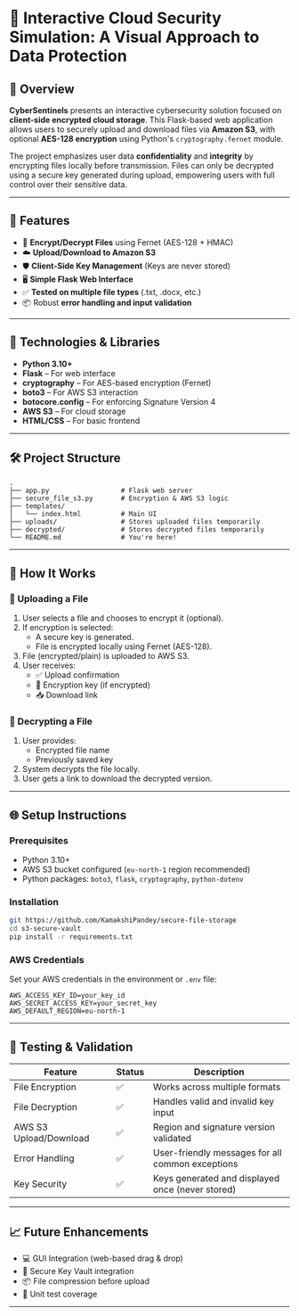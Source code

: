 
# 🔐 Interactive Cloud Security Simulation: A Visual Approach to Data Protection

## 📌 Overview

**CyberSentinels** presents an interactive cybersecurity solution focused on **client-side encrypted cloud storage**. This Flask-based web application allows users to securely upload and download files via **Amazon S3**, with optional **AES-128 encryption** using Python's `cryptography.fernet` module.

The project emphasizes user data **confidentiality** and **integrity** by encrypting files locally before transmission. Files can only be decrypted using a secure key generated during upload, empowering users with full control over their sensitive data.

---

## 🚀 Features

- 🔐 **Encrypt/Decrypt Files** using Fernet (AES-128 + HMAC)
- ☁️ **Upload/Download to Amazon S3**
- 🛡️ **Client-Side Key Management** (Keys are never stored)
- 🖥️ **Simple Flask Web Interface**
- ✅ **Tested on multiple file types** (.txt, .docx, etc.)
- 📦 Robust **error handling and input validation**

---

## 🧰 Technologies & Libraries

- **Python 3.10+**
- **Flask** – For web interface
- **cryptography** – For AES-based encryption (Fernet)
- **boto3** – For AWS S3 interaction
- **botocore.config** – For enforcing Signature Version 4
- **AWS S3** – For cloud storage
- **HTML/CSS** – For basic frontend

---

## 🛠️ Project Structure

```
.
├── app.py                  # Flask web server
├── secure_file_s3.py       # Encryption & AWS S3 logic
├── templates/
│   └── index.html          # Main UI
├── uploads/                # Stores uploaded files temporarily
├── decrypted/              # Stores decrypted files temporarily
└── README.md               # You're here!
```

---

## 🔄 How It Works

### 🔼 Uploading a File

1. User selects a file and chooses to encrypt it (optional).
2. If encryption is selected:
   - A secure key is generated.
   - File is encrypted locally using Fernet (AES-128).
3. File (encrypted/plain) is uploaded to AWS S3.
4. User receives:
   - ✅ Upload confirmation
   - 🔑 Encryption key (if encrypted)
   - 📥 Download link

### 🔽 Decrypting a File

1. User provides:
   - Encrypted file name
   - Previously saved key
2. System decrypts the file locally.
3. User gets a link to download the decrypted version.

---

## 🌐 Setup Instructions

### Prerequisites

- Python 3.10+
- AWS S3 bucket configured (`eu-north-1` region recommended)
- Python packages: `boto3`, `flask`, `cryptography`, `python-dotenv`

### Installation

```bash
git https://github.com/KamakshiPandey/secure-file-storage
cd s3-secure-vault
pip install -r requirements.txt
```

### AWS Credentials

Set your AWS credentials in the environment or `.env` file:

```
AWS_ACCESS_KEY_ID=your_key_id
AWS_SECRET_ACCESS_KEY=your_secret_key
AWS_DEFAULT_REGION=eu-north-1
```

---

## 🧪 Testing & Validation

| Feature                    | Status | Description                                             |
|---------------------------|--------|---------------------------------------------------------|
| File Encryption           | ✅     | Works across multiple formats                           |
| File Decryption           | ✅     | Handles valid and invalid key input                     |
| AWS S3 Upload/Download    | ✅     | Region and signature version validated                  |
| Error Handling            | ✅     | User-friendly messages for all common exceptions        |
| Key Security              | ✅     | Keys generated and displayed once (never stored)        |

---

## 📈 Future Enhancements

- 💻 GUI Integration (web-based drag & drop)
- 🔑 Secure Key Vault integration
- 📦 File compression before upload
- 🧪 Unit test coverage


---



